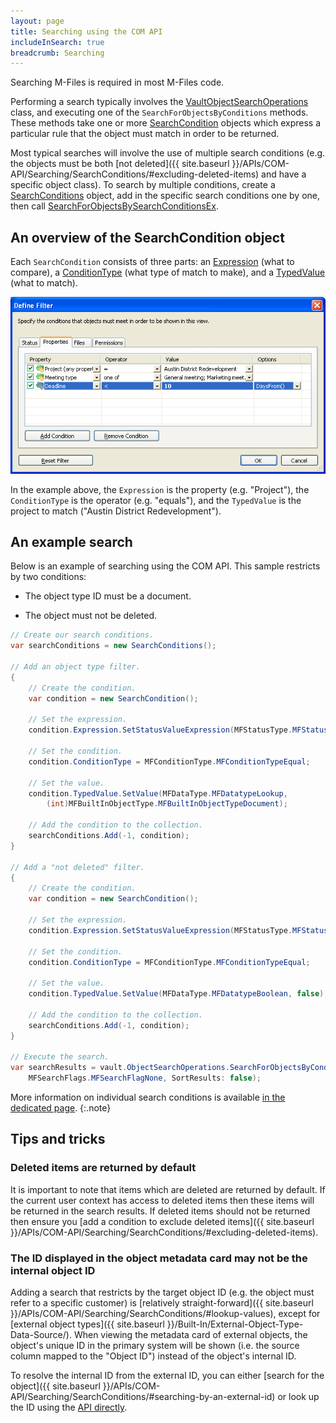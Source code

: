 ```yaml
---
layout: page
title: Searching using the COM API
includeInSearch: true
breadcrumb: Searching
---
```


Searching M-Files is required in most M-Files code.

Performing a search typically involves the [VaultObjectSearchOperations](https://developer.m-files.com/APIs/COM-API/Reference/index.html#MFilesAPI~VaultObjectSearchOperations.html) class, and executing one of the `SearchForObjectsByConditions` methods.  These methods take one or more [SearchCondition](https://developer.m-files.com/APIs/COM-API/Reference/index.html#MFilesAPI~SearchCondition.html) objects which express a particular rule that the object must match in order to be returned.

Most typical searches will involve the use of multiple search conditions (e.g. the objects must be both [not deleted]({{ site.baseurl }}/APIs/COM-API/Searching/SearchConditions/#excluding-deleted-items) and have a specific object class).  To search by multiple conditions, create a [SearchConditions](https://developer.m-files.com/APIs/COM-API/Reference/index.html#MFilesAPI~SearchConditions.html) object, add in the specific search conditions one by one, then call [SearchForObjectsBySearchConditionsEx](https://developer.m-files.com/APIs/COM-API/Reference/index.html#MFilesAPI~VaultObjectSearchOperations~SearchForObjectsByConditionsEx.html).

## An overview of the SearchCondition object

Each `SearchCondition` consists of three parts: an [Expression](https://developer.m-files.com/APIs/COM-API/Reference/index.html#MFilesAPI~SearchCondition~Expression.html) (what to compare), a [ConditionType](https://developer.m-files.com/APIs/COM-API/Reference/index.html#MFilesAPI~MFConditionType.html) (what type of match to make), and a [TypedValue](https://developer.m-files.com/APIs/COM-API/Reference/index.html#MFilesAPI~SearchCondition~TypedValue.html) (what to match).

![An image showing several search conditions in the user interface](SearchCondition_MFShell.png)

In the example above, the `Expression` is the property (e.g. "Project"), the `ConditionType` is the operator (e.g. "equals"), and the `TypedValue` is the project to match ("Austin District Redevelopment").

## An example search

Below is an example of searching using the COM API.  This sample restricts by two conditions:

* The object type ID must be a document.

* The object must not be deleted.

```csharp
// Create our search conditions.
var searchConditions = new SearchConditions();

// Add an object type filter.
{
	// Create the condition.
	var condition = new SearchCondition();

	// Set the expression.
	condition.Expression.SetStatusValueExpression(MFStatusType.MFStatusTypeObjectTypeID);

	// Set the condition.
	condition.ConditionType = MFConditionType.MFConditionTypeEqual;

	// Set the value.
	condition.TypedValue.SetValue(MFDataType.MFDatatypeLookup, 
		(int)MFBuiltInObjectType.MFBuiltInObjectTypeDocument);

	// Add the condition to the collection.
	searchConditions.Add(-1, condition);
}

// Add a "not deleted" filter.
{
	// Create the condition.
	var condition = new SearchCondition();

	// Set the expression.
	condition.Expression.SetStatusValueExpression(MFStatusType.MFStatusTypeDeleted);

	// Set the condition.
	condition.ConditionType = MFConditionType.MFConditionTypeEqual;

	// Set the value.
	condition.TypedValue.SetValue(MFDataType.MFDatatypeBoolean, false);

	// Add the condition to the collection.
	searchConditions.Add(-1, condition);
}

// Execute the search.
var searchResults = vault.ObjectSearchOperations.SearchForObjectsByConditionsEx(searchConditions,
	MFSearchFlags.MFSearchFlagNone, SortResults: false);
```

More information on individual search conditions is available <a href="{{ site.baseurl }}/APIs/COM-API/Searching/SearchConditions">in the dedicated page</a>.
{:.note}

## Tips and tricks

### Deleted items are returned by default

It is important to note that items which are deleted are returned by default.  If the current user context has access to deleted items then these items will be returned in the search results.  If deleted items should not be returned then ensure you [add a condition to exclude deleted items]({{ site.baseurl }}/APIs/COM-API/Searching/SearchConditions/#excluding-deleted-items).

### The ID displayed in the object metadata card may not be the internal object ID

Adding a search that restricts by the target object ID (e.g. the object must refer to a specific customer) is [relatively straight-forward]({{ site.baseurl }}/APIs/COM-API/Searching/SearchConditions/#lookup-values), except for [external object types]({{ site.baseurl }}/Built-In/External-Object-Type-Data-Source/).  When viewing the metadata card of external objects, the object's unique ID in the primary system will be shown (i.e. the source column mapped to the "Object ID") instead of the object's internal ID.

To resolve the internal ID from the external ID, you can either [search for the object]({{ site.baseurl }}/APIs/COM-API/Searching/SearchConditions/#searching-by-an-external-id) or look up the ID using the [API directly](https://developer.m-files.com/APIs/COM-API/Reference/index.html#MFilesAPI~VaultValueListItemOperations~GetValueListItemByDisplayID.html).